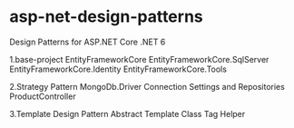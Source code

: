 # asp-net-design-patterns
Design Patterns for ASP.NET Core
.NET 6 

1.base-project
	EntityFrameworkCore
	EntityFrameworkCore.SqlServer
	EntityFrameworkCore.Identity
	EntityFrameworkCore.Tools
	
2.Strategy Pattern
	MongoDb.Driver
	Connection Settings and Repositories
	ProductController
	
3.Template Design Pattern
	Abstract Template Class
	Tag Helper
	
	
	
